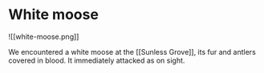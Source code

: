 # White moose

![[white-moose.png]]

We encountered a white moose at the [[Sunless Grove]], its fur and antlers covered in blood. It immediately attacked as on sight.